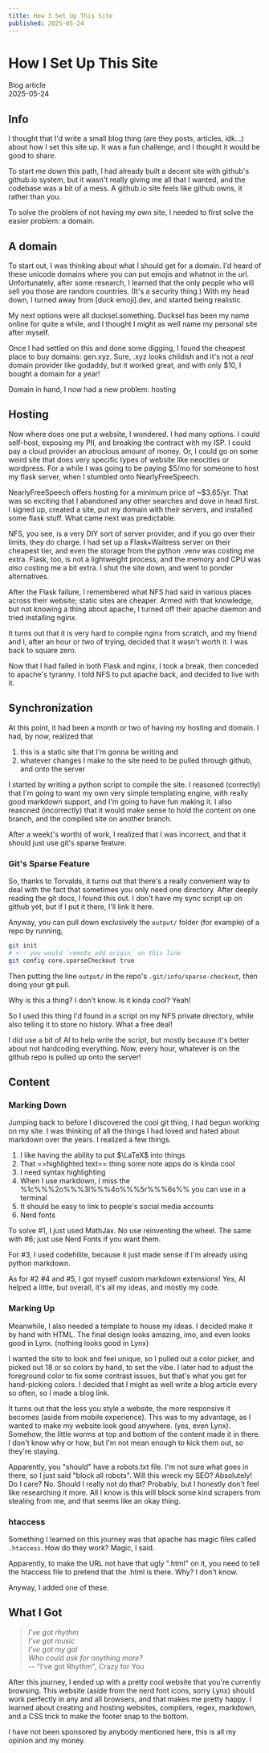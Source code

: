 ```yaml
---
title: How I Set Up This Site
published: 2025-05-24
---
```


# How I Set Up This Site

Blog article  
2025-05-24

## Info

I thought that I'd write a small blog thing (are they posts, articles, idk...) about how I set this site up. It was a fun challenge, and I thought it would be good to share.

To start me down this path, I had already built a decent site with github's github.io system, but it wasn't really giving me all that I wanted, and the codebase was a bit of a mess. A github.io site feels like github owns, it rather than you.

To solve the problem of not having my own site, I needed to first solve the easier problem: a domain.

## A domain

To start out, I was thinking about what I should get for a domain. I'd heard of these unicode domains where you can put emojis and whatnot in the url. Unfortunately, after some research, I learned that the only people who will sell you those are random countries. (It's a security thing.) With my head down, I turned away from [duck emoji].dev, and started being realistic.

My next options were all ducksel.something. Ducksel has been my name online for quite a while, and I thought I might as well name my personal site after myself.

Once I had settled on this and done some digging, I found the cheapest place to buy domains: gen.xyz. Sure, .xyz looks childish and it's not a _real_ domain provider like godaddy, but it worked great, and with only $10, I bought a domain for a year!

Domain in hand, I now had a new problem: hosting

## Hosting

Now where does one put a website, I wondered. I had many options. I could self-host, exposing my PII, and breaking the contract with my ISP. I could pay a cloud provider an atrocious amount of money. Or, I could go on some weird site that does very specific types of website like neocities or wordpress. For a while I was going to be paying $5/mo for someone to host my flask server, when I stumbled onto NearlyFreeSpeech.

NearlyFreeSpeech offers hosting for a minimum price of ~$3.65/yr. That was so exciting that I abandoned any other searches and dove in head first. I signed up, created a site, put my domain with their servers, and installed some flask stuff. What came next was predictable.

NFS, you see, is a very DIY sort of server provider, and if you go over their limits, they do charge. I had set up a Flask+Waitress server on their cheapest tier, and even the storage from the python .venv was costing me extra. Flask, too, is not a lightweight process, and the memory and CPU was *also* costing me a bit extra. I shut the site down, and went to ponder alternatives.

After the Flask failure, I remembered what NFS had said in various places across their website; static sites are cheaper. Armed with that knowledge, but not knowing a thing about apache, I turned off their apache daemon and tried installing nginx.

It turns out that it is very hard to compile nginx from scratch, and my friend and I, after an hour or two of trying, decided that it wasn't worth it. I was back to square zero.

Now that I had failed in both Flask and nginx, I took a break, then conceded to apache's tyranny. I told NFS to put apache back, and decided to live with it.

## Synchronization

At this point, it had been a month or two of having my hosting and domain. I had, by now, realized that

1. this is a static site that I'm gonna be writing and 
2. whatever changes I make to the site need to be pulled through github, and onto the server

I started by writing a python script to compile the site. I reasoned (correctly) that I'm going to want my own very simple templating engine, with really good markdown support, and I'm going to have fun making it. I also reasoned (incorrectly) that it would make sense to hold the content on one branch, and the compiled site on another branch.

After a week('s worth) of work, I realized that I was incorrect, and that it should just use git's sparse feature.

### Git's Sparse Feature

So, thanks to Torvalds, it turns out that there's a really convenient way to deal with the fact that sometimes you only need one directory. After deeply reading the git docs, I found this out. I don't have my sync script up on github yet, but if I put it there, I'll link it here.

Anyway, you can pull down exclusively the `output/` folder (for example) of a repo by running,

```bash
git init
# <-- you would `remote add origin` on this line
git config core.sparseCheckout true
```

Then putting the line `output/` in the repo's `.git/info/sparse-checkout`, then doing your git pull.

Why is this a thing? I don't know. Is it kinda cool? Yeah!

So I used this thing I'd found in a script on my NFS private directory, while also telling it to store no history. What a free deal!

I did use a bit of AI to help write the script, but mostly because it's better about not hardcoding everything. Now, every hour, whatever is on the github repo is pulled up onto the server!

## Content

### Marking Down

Jumping back to before I discovered the cool git thing, I had begun working on my site.  I was thinking of all the things I had loved and hated about markdown over the years. I realized a few things.

1. I like having the ability to put $\LaTeX$ into things
2. That ==highlighted text== thing some note apps do is kinda cool
3. I need syntax highlighting
4. When I use markdown, I miss the %1c%%%2o%%%3l%%%4o%%%5r%%%6s%% you can use in a terminal
5. It should be easy to link to people's social media accounts
6. Nerd fonts

To solve #1, I just used MathJax. No use reinventing the wheel. The same with #6; just use Nerd Fonts if you want them.

For #3, I used codehilite, because it just made sense if I'm already using python markdown.

As for #2 #4 and #5, I got myself custom markdown extensions! Yes, AI helped a little, but overall, it's all my ideas, and mostly my code.

### Marking Up

Meanwhile, I also needed a template to house my ideas. I decided make it by hand with HTML. The final design looks amazing, imo, and even looks good in Lynx. (nothing looks good in Lynx)

I wanted the site to look and feel unique, so I pulled out a color picker, and picked out 18 or so colors by hand, to set the vibe. I later had to adjust the foreground color to fix some contrast issues, but that's what you get for hand-picking colors. I decided that I might as well write a blog article every so often, so I made a blog link.

It turns out that the less you style a website, the more responsive it becomes (aside from mobile experience). This was to my advantage, as I wanted to make my website look good anywhere. (yes, even Lynx). Somehow, the little worms at top and bottom of the content made it in there. I don't know why or how, but I'm not mean enough to kick them out, so they're staying.

Apparently, you "should" have a robots.txt file. I'm not sure what goes in there, so I just said "block all robots". Will this wreck my SEO? Absolutely! Do I care? No. Should I really not do that? Probably, but I honestly don't feel like researching it more. All I know is this will block some kind scrapers from stealing from me, and that seems like an okay thing.

### htaccess

Something I learned on this journey was that apache has magic files called `.htaccess`. How do they work? Magic, I said.

Apparently, to make the URL not have that ugly ".html" on it, you need to tell the htaccess file to pretend that the .html is there. Why? I don't know.

Anyway, I added one of these.

## What I Got

> *I've got rhythm*  
> *I've got music*  
> *I've got my gal*  
> *Who could ask for anything more?*  
> -- "I've got Rhythm", Crazy for You

After this journey, I ended up with a pretty cool website that you're currently browsing. This website (aside from the nerd font icons, sorry Lynx) should work perfectly in any and all browsers, and that makes me pretty happy. I learned about creating and hosting websites, compilers, regex, markdown, and a CSS trick to make the footer snap to the bottom.

I have not been sponsored by anybody mentioned here, this is all my opinion and my money.
